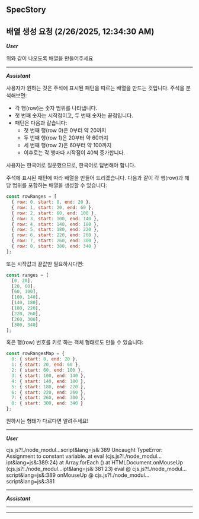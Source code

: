 ## SpecStory

## 배열 생성 요청 (2/26/2025, 12:34:30 AM)

_**User**_

위와 같이 나오도록 배열을 만들어주세요

---

_**Assistant**_

<think>
사용자가 원하는 것은 주석에 표시된 패턴을 따르는 배열을 만드는 것입니다. 주석을 분석해보면:

- 각 행(row)는 숫자 범위를 나타냅니다.
- 첫 번째 숫자는 시작점이고, 두 번째 숫자는 끝점입니다.
- 패턴은 다음과 같습니다:
  - 첫 번째 행(row 0)은 0부터 약 20까지
  - 두 번째 행(row 1)은 20부터 약 60까지
  - 세 번째 행(row 2)은 60부터 약 100까지
  - 이후로는 각 행마다 시작점이 40씩 증가합니다.

사용자는 한국어로 질문했으므로, 한국어로 답변해야 합니다.
</think>

주석에 표시된 패턴에 따라 배열을 만들어 드리겠습니다. 다음과 같이 각 행(row)과 해당 범위를 포함하는 배열을 생성할 수 있습니다:

```javascript
const rowRanges = [
  { row: 0, start: 0, end: 20 },
  { row: 1, start: 20, end: 60 },
  { row: 2, start: 60, end: 100 },
  { row: 3, start: 100, end: 140 },
  { row: 4, start: 140, end: 180 },
  { row: 5, start: 180, end: 220 },
  { row: 6, start: 220, end: 260 },
  { row: 7, start: 260, end: 300 },
  { row: 8, start: 300, end: 340 }
];
```

또는 시작값과 끝값만 필요하시다면:

```javascript
const ranges = [
  [0, 20],
  [20, 60],
  [60, 100],
  [100, 140],
  [140, 180],
  [180, 220],
  [220, 260],
  [260, 300],
  [300, 340]
];
```

혹은 행(row) 번호를 키로 하는 객체 형태로도 만들 수 있습니다:

```javascript
const rowRangesMap = {
  0: { start: 0, end: 20 },
  1: { start: 20, end: 60 },
  2: { start: 60, end: 100 },
  3: { start: 100, end: 140 },
  4: { start: 140, end: 180 },
  5: { start: 180, end: 220 },
  6: { start: 220, end: 260 },
  7: { start: 260, end: 300 },
  8: { start: 300, end: 340 }
};
```

원하시는 형태가 다르다면 알려주세요!

---

_**User**_

cjs.js?!./node_modul…script&lang=js&:389 Uncaught TypeError: Assignment to constant variable.
    at eval (cjs.js?!./node_modul…ipt&lang=js&:389:24)
    at Array.forEach (<anonymous>)
    at HTMLDocument.onMouseUp (cjs.js?!./node_modul…ipt&lang=js&:381:23)
eval	@	cjs.js?!./node_modul…script&lang=js&:389
onMouseUp	@	cjs.js?!./node_modul…script&lang=js&:381

---

_**Assistant**_



---



---

